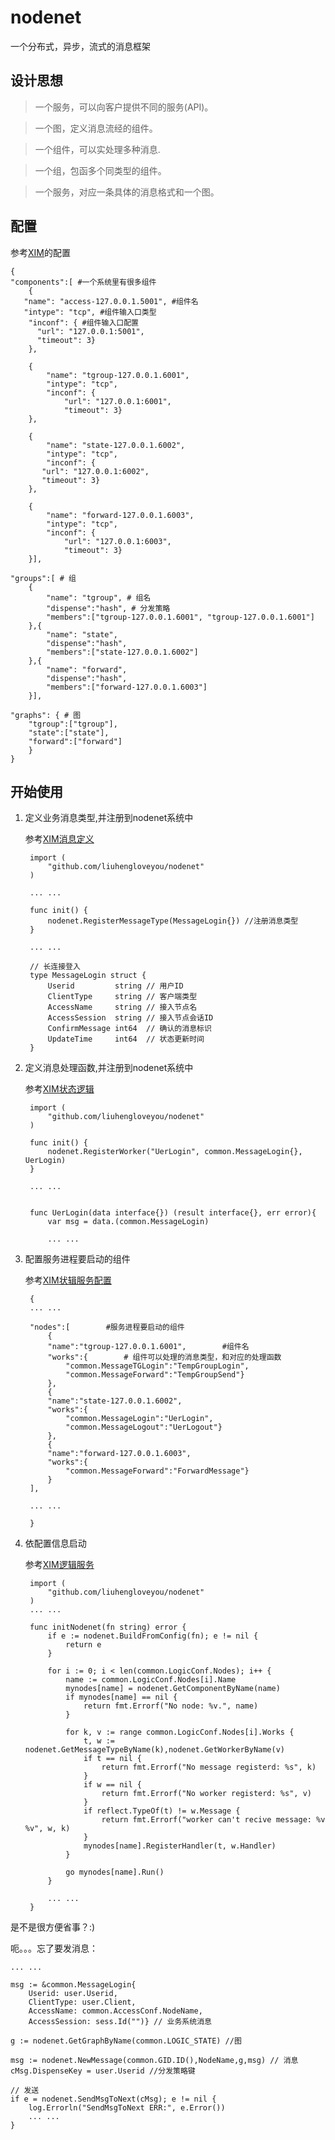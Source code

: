 # nodenet
一个分布式，异步，流式的消息框架
	
## 设计思想

>一个服务，可以向客户提供不同的服务(API)。

>一个图，定义消息流经的组件。

>一个组件，可以实处理多种消息.

>一个组，包函多个同类型的组件。

>一个服务，对应一条具体的消息格式和一个图。
	
## 配置
参考[XIM](https://github.com/liuhengloveyou/xim/blob/master/example/nodenet.conf.sample)的配置

	{
	"components":[ #一个系统里有很多组件
		{
       "name": "access-127.0.0.1.5001", #组件名
       "intype": "tcp", #组件输入口类型
		"inconf": { #组件输入口配置
	      "url": "127.0.0.1:5001",
	      "timeout": 3}
		},
	
		{
			"name": "tgroup-127.0.0.1.6001",
        	"intype": "tcp",
			"inconf": {
				"url": "127.0.0.1:6001",
	      		"timeout": 3}
		},
	
		{
			"name": "state-127.0.0.1.6002",
        	"intype": "tcp",
			"inconf": {
	   	   "url": "127.0.0.1:6002",
	   	   "timeout": 3}
		},

		{
			"name": "forward-127.0.0.1.6003",
        	"intype": "tcp",
			"inconf": {
	      		"url": "127.0.0.1:6003",
	      		"timeout": 3}
		}],
	
	"groups":[ # 组
		{
			"name": "tgroup", # 组名
			"dispense":"hash", # 分发策略
			"members":["tgroup-127.0.0.1.6001", "tgroup-127.0.0.1.6001"]
		},{
			"name": "state",
			"dispense":"hash",
			"members":["state-127.0.0.1.6002"]
		},{
			"name": "forward",
			"dispense":"hash",
			"members":["forward-127.0.0.1.6003"]
		}],

	"graphs": { # 图
		"tgroup":["tgroup"], 
		"state":["state"],
		"forward":["forward"]
		}
	}


## 开始使用

1. 定义业务消息类型,并注册到nodenet系统中
	
	参考[XIM消息定义](https://github.com/liuhengloveyou/xim/blob/master/common/message.go)
	
		import (
			"github.com/liuhengloveyou/nodenet"
		)
		
		... ...
		
		func init() {
			nodenet.RegisterMessageType(MessageLogin{}) //注册消息类型		
		}
		
		... ... 
		
		// 长连接登入
		type MessageLogin struct {
			Userid         string // 用户ID
			ClientType     string // 客户端类型
			AccessName     string // 接入节点名
			AccessSession  string // 接入节点会话ID
			ConfirmMessage int64  // 确认的消息标识
			UpdateTime     int64  // 状态更新时间
		}

	
2. 定义消息处理函数,并注册到nodenet系统中

	参考[XIM状态逻辑](https://github.com/liuhengloveyou/xim/blob/master/logic/state.go)
	
		import (
			"github.com/liuhengloveyou/nodenet"
		)
	
		func init() {
			nodenet.RegisterWorker("UerLogin", common.MessageLogin{}, UerLogin)
		}
		
		... ...
		
		
		func UerLogin(data interface{}) (result interface{}, err error){
			var msg = data.(common.MessageLogin)
			
			... ...
			
3. 配置服务进程要启动的组件

	参考[XIM状辑服务配置](https://github.com/liuhengloveyou/xim/blob/master/example/logic.conf.simple)
	
		{
		... ...

		"nodes":[        #服务进程要启动的组件
			{
			"name":"tgroup-127.0.0.1.6001",        #组件名
			"works":{        # 组件可以处理的消息类型，和对应的处理函数
				"common.MessageTGLogin":"TempGroupLogin",
				"common.MessageForward":"TempGroupSend"}
			},
			{
			"name":"state-127.0.0.1.6002",
			"works":{
				"common.MessageLogin":"UerLogin",
				"common.MessageLogout":"UerLogout"}
			},
			{
			"name":"forward-127.0.0.1.6003",
			"works":{
				"common.MessageForward":"ForwardMessage"}
			}
		],
	
		... ...
	
		}			
3. 依配置信息启动

	参考[XIM逻辑服务](https://github.com/liuhengloveyou/xim/blob/master/logic/logic.go)

		import (
			"github.com/liuhengloveyou/nodenet"
		)
		... ...

		func initNodenet(fn string) error {
			if e := nodenet.BuildFromConfig(fn); e != nil {
				return e
			}

			for i := 0; i < len(common.LogicConf.Nodes); i++ {
				name := common.LogicConf.Nodes[i].Name
				mynodes[name] = nodenet.GetComponentByName(name)
				if mynodes[name] == nil {
					return fmt.Errorf("No node: %v.", name)
				}

				for k, v := range common.LogicConf.Nodes[i].Works {
					t, w := nodenet.GetMessageTypeByName(k),nodenet.GetWorkerByName(v)
					if t == nil {
						return fmt.Errorf("No message registerd: %s", k)
					}
					if w == nil {
						return fmt.Errorf("No worker registerd: %s", v)
					}
					if reflect.TypeOf(t) != w.Message {
						return fmt.Errorf("worker can't recive message: %v %v", w, k)
					}
					mynodes[name].RegisterHandler(t, w.Handler)
				}

				go mynodes[name].Run()
			}
		
			... ...	
		}


是不是很方便省事？:)


呃。。。忘了要发消息：

	... ...
	
	msg := &common.MessageLogin{
		Userid: user.Userid,
		ClientType: user.Client,
		AccessName: common.AccessConf.NodeName,
		AccessSession: sess.Id("")} // 业务系统消息
		
	g := nodenet.GetGraphByName(common.LOGIC_STATE) //图
	
	msg := nodenet.NewMessage(common.GID.ID(),NodeName,g,msg) // 消息
	cMsg.DispenseKey = user.Userid //分发策略键

	// 发送
	if e = nodenet.SendMsgToNext(cMsg); e != nil {
		log.Errorln("SendMsgToNext ERR:", e.Error())
		... ...
	}